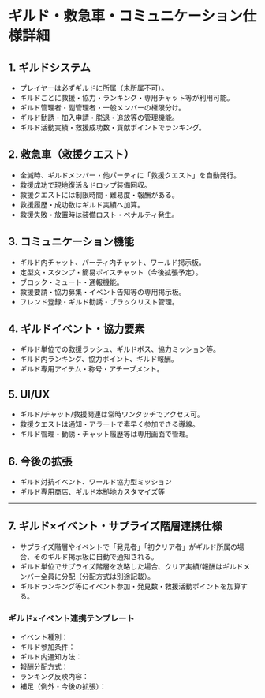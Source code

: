 # ギルド・救急車・コミュニケーション仕様詳細

## 1. ギルドシステム
- プレイヤーは必ずギルドに所属（未所属不可）。
- ギルドごとに救援・協力・ランキング・専用チャット等が利用可能。
- ギルド管理者・副管理者・一般メンバーの権限分け。
- ギルド勧誘・加入申請・脱退・追放等の管理機能。
- ギルド活動実績・救援成功数・貢献ポイントでランキング。

## 2. 救急車（救援クエスト）
- 全滅時、ギルドメンバー・他パーティに「救援クエスト」を自動発行。
- 救援成功で現地復活＆ドロップ装備回収。
- 救援クエストには制限時間・難易度・報酬がある。
- 救援履歴・成功数はギルド実績へ加算。
- 救援失敗・放置時は装備ロスト・ペナルティ発生。

## 3. コミュニケーション機能
- ギルド内チャット、パーティ内チャット、ワールド掲示板。
- 定型文・スタンプ・簡易ボイスチャット（今後拡張予定）。
- ブロック・ミュート・通報機能。
- 救援要請・協力募集・イベント告知等の専用掲示板。
- フレンド登録・ギルド勧誘・ブラックリスト管理。

## 4. ギルドイベント・協力要素
- ギルド単位での救援ラッシュ、ギルドボス、協力ミッション等。
- ギルド内ランキング、協力ポイント、ギルド報酬。
- ギルド専用アイテム・称号・アチーブメント。

## 5. UI/UX
- ギルド/チャット/救援関連は常時ワンタッチでアクセス可。
- 救援クエストは通知・アラートで素早く参加できる導線。
- ギルド管理・勧誘・チャット履歴等は専用画面で管理。

## 6. 今後の拡張
- ギルド対抗イベント、ワールド協力型ミッション
- ギルド専用商店、ギルド本拠地カスタマイズ等

---

## 7. ギルド×イベント・サプライズ階層連携仕様

- サプライズ階層やイベントで「発見者」「初クリア者」がギルド所属の場合、そのギルド掲示板に自動で通知される。
- ギルド単位でサプライズ階層を攻略した場合、クリア実績/報酬はギルドメンバー全員に分配（分配方式は別途記載）。
- ギルドランキング等にイベント参加・発見数・救援活動ポイントを加算する。

### ギルド×イベント連携テンプレート
- イベント種別：
- ギルド参加条件：
- ギルド内通知方法：
- 報酬分配方式：
- ランキング反映内容：
- 補足（例外・今後の拡張）：
